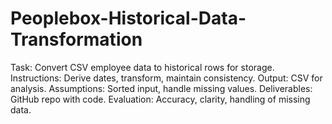 # Peoplebox-Historical-Data-Transformation
Task: Convert CSV employee data to historical rows for storage. Instructions: Derive dates, transform, maintain consistency. Output: CSV for analysis. Assumptions: Sorted input, handle missing values. Deliverables: GitHub repo with code. Evaluation: Accuracy, clarity, handling of missing data.
